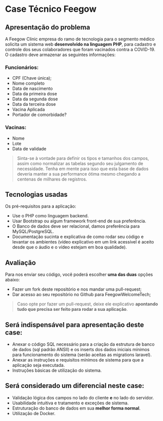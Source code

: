 # Case Técnico Feegow

## Apresentação do problema
  A Feegow Clinic empresa do ramo de tecnologia para o segmento médico solicita um sistema web **desenvolvido na linguagem PHP**, para cadastro e controle dos seus colaboradores que foram vacinados contra a COVID-19. 
  O cadastro deve armazenar as seguintes informações:

### Funcionários:
- CPF  (Chave única);
- Nome completo
- Data de nascimento 
- Data da primeira dose
- Data da segunda dose
- Data da terceira dose
- Vacina Aplicada
- Portador de comorbidade?

### Vacinas:
- Nome 
- Lote
- Data de validade

> Sinta-se à vontade para definir os tipos e tamanhos dos campos, assim como normalizar as tabelas segundo seu julgamento de necessidade. Tenha em mente para isso que esta base de dados deveria manter a sua performance ótima mesmo chegando a centenas de milhares de registros.

## Tecnologias usadas
Os pré-requisitos para a aplicação:
-	Use o PHP como linguagem backend.
-	Usar Bootstrap ou algum framework front-end de sua preferência.
-	O Banco de dados deve ser relacional, damos preferência para MySQL/PostgreSQL.
-	Documentação sucinta e explicativa de como rodar seu código e levantar os ambientes (vídeo explicativo em um link acessível é aceito desde que o áudio e o vídeo estejam em boa qualidade).

## Avaliação 
Para nos enviar seu código, você poderá escolher **uma das duas** opções abaixo:
-	Fazer um fork deste repositório e nos mandar uma pull-request;
-	Dar acesso ao seu repositório no Github para FeegowWelcomeTech;
> Caso opte por fazer um pull-request, deixe ele explicativo **apontando tudo que precisa ser feito para rodar a sua aplicação**.

## Será indispensável para apresentação deste case:
-	Anexar o código SQL necessário para a criação da estrutura de banco de dados (sql padrão ANSII) e os inserts dos dados iniciais mínimos para funcionamento do sistema (serão aceitas as migrations laravel).
-	Anexar as instruções e requisitos mínimos de sistema para que a aplicação seja executada.
-	Instruções básicas de utilização do sistema.

## Será considerado um diferencial neste case:
-	Validação lógica dos campos no lado do cliente **e** no lado do servidor.
-	Usabilidade intuitiva e tratamento e exceções de sistema.
-	Estruturação do banco de dados em sua **melhor forma normal**.
-	Utilização de Docker.
